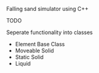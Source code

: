 Falling sand simulator using C++ 

TODO

Seperate functionality into classes
- Element Base Class
- Moveable Solid
- Static Solid
- Liquid
